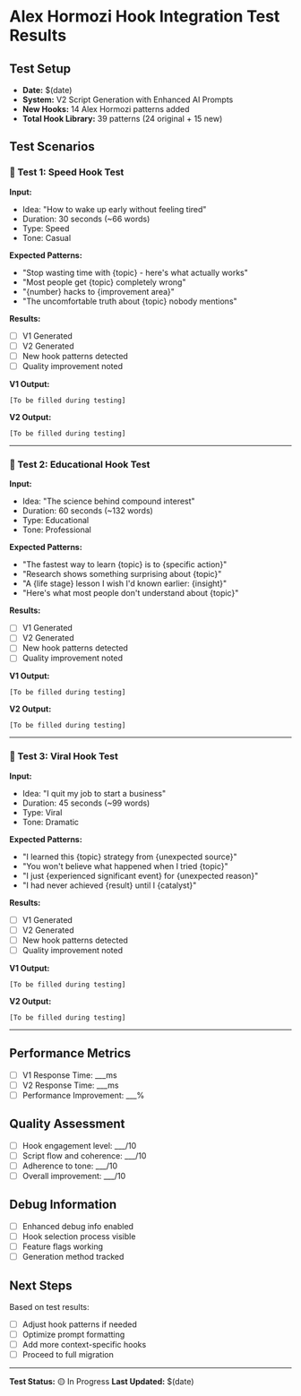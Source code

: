 # Alex Hormozi Hook Integration Test Results

## Test Setup

- **Date:** $(date)
- **System:** V2 Script Generation with Enhanced AI Prompts
- **New Hooks:** 14 Alex Hormozi patterns added
- **Total Hook Library:** 39 patterns (24 original + 15 new)

## Test Scenarios

### 🎯 Test 1: Speed Hook Test

**Input:**

- Idea: "How to wake up early without feeling tired"
- Duration: 30 seconds (~66 words)
- Type: Speed
- Tone: Casual

**Expected Patterns:**

- "Stop wasting time with {topic} - here's what actually works"
- "Most people get {topic} completely wrong"
- "{number} hacks to {improvement area}"
- "The uncomfortable truth about {topic} nobody mentions"

**Results:**

- [ ] V1 Generated
- [ ] V2 Generated
- [ ] New hook patterns detected
- [ ] Quality improvement noted

**V1 Output:**

```
[To be filled during testing]
```

**V2 Output:**

```
[To be filled during testing]
```

---

### 🎯 Test 2: Educational Hook Test

**Input:**

- Idea: "The science behind compound interest"
- Duration: 60 seconds (~132 words)
- Type: Educational
- Tone: Professional

**Expected Patterns:**

- "The fastest way to learn {topic} is to {specific action}"
- "Research shows something surprising about {topic}"
- "A {life stage} lesson I wish I'd known earlier: {insight}"
- "Here's what most people don't understand about {topic}"

**Results:**

- [ ] V1 Generated
- [ ] V2 Generated
- [ ] New hook patterns detected
- [ ] Quality improvement noted

**V1 Output:**

```
[To be filled during testing]
```

**V2 Output:**

```
[To be filled during testing]
```

---

### 🎯 Test 3: Viral Hook Test

**Input:**

- Idea: "I quit my job to start a business"
- Duration: 45 seconds (~99 words)
- Type: Viral
- Tone: Dramatic

**Expected Patterns:**

- "I learned this {topic} strategy from {unexpected source}"
- "You won't believe what happened when I tried {topic}"
- "I just {experienced significant event} for {unexpected reason}"
- "I had never achieved {result} until I {catalyst}"

**Results:**

- [ ] V1 Generated
- [ ] V2 Generated
- [ ] New hook patterns detected
- [ ] Quality improvement noted

**V1 Output:**

```
[To be filled during testing]
```

**V2 Output:**

```
[To be filled during testing]
```

---

## Performance Metrics

- [ ] V1 Response Time: \_\_\_ms
- [ ] V2 Response Time: \_\_\_ms
- [ ] Performance Improvement: \_\_\_%

## Quality Assessment

- [ ] Hook engagement level: \_\_\_/10
- [ ] Script flow and coherence: \_\_\_/10
- [ ] Adherence to tone: \_\_\_/10
- [ ] Overall improvement: \_\_\_/10

## Debug Information

- [ ] Enhanced debug info enabled
- [ ] Hook selection process visible
- [ ] Feature flags working
- [ ] Generation method tracked

## Next Steps

Based on test results:

- [ ] Adjust hook patterns if needed
- [ ] Optimize prompt formatting
- [ ] Add more context-specific hooks
- [ ] Proceed to full migration

---

**Test Status:** 🟡 In Progress
**Last Updated:** $(date)
